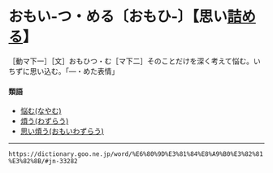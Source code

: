 # おもい‐つ・める〔おもひ‐〕【思い[詰める](つめる（詰める）)】
［動マ下一］［文］おもひつ・む［マ下二］そのことだけを深く考えて悩む。いちずに思い込む。「―・めた表情」

#### 類語
-   [悩む(なやむ)](なやむ（悩む）)
-   [煩う(わずらう)](https://dictionary.goo.ne.jp/word/%E7%85%A9%E3%81%86/#jn-238171)
-   [思い煩う(おもいわずらう)](https://dictionary.goo.ne.jp/word/%E6%80%9D%E3%81%84%E7%85%A9%E3%81%86/#jn-33354)

---
`https://dictionary.goo.ne.jp/word/%E6%80%9D%E3%81%84%E8%A9%B0%E3%82%81%E3%82%8B/#jn-33282`